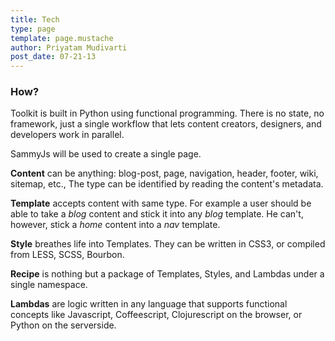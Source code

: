 ```yaml
---
title: Tech
type: page
template: page.mustache
author: Priyatam Mudivarti
post_date: 07-21-13
---
```


### How?

Toolkit is built in Python using functional programming. There is no state, no framework, just a single workflow that lets content creators, designers, and developers work in parallel.

SammyJs will be used to create a single page.

**Content** can be anything: blog-post, page, navigation, header, footer, wiki, sitemap, etc., The type can be identified by reading the content's metadata.

**Template** accepts content with same type. For example a user should be able to take a _blog_ content and stick it into any _blog_ template. He can't, however, stick a _home_ content into a _nav_ template.

**Style** breathes life into Templates. They can be written in CSS3, or compiled from LESS, SCSS, Bourbon.

**Recipe** is nothing but a package of Templates, Styles, and Lambdas under a single namespace.

**Lambdas** are logic written in any language that supports functional concepts like Javascript, Coffeescript, Clojurescript on the browser, or Python on the serverside.



